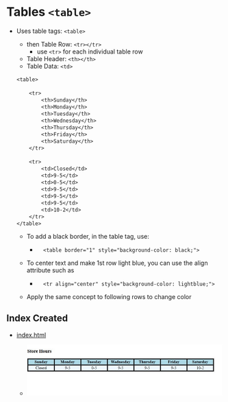 # Tables `<table>`


- Uses table tags: `<table>`
    - then Table Row: `<tr></tr>`
        - use `<tr>` for each individual table row
    - Table Header: `<th></th>`
    - Table Data: `<td>`

    ```
    <table>

        <tr>
            <th>Sunday</th>
            <th>Monday</th>
            <th>Tuesday</th>
            <th>Wednesday</th>
            <th>Thursday</th>
            <th>Friday</th>
            <th>Saturday</th>
        </tr>

        <tr>
            <td>Closed</td>
            <td>9-5</td>
            <td>0-5</td>
            <td>9-5</td>
            <td>9-5</td>
            <td>9-5</td>
            <td>10-2</td>
        </tr>
    </table>
    ```
    - To add a black border, in the table tag, use:
        - ```
            <table border="1" style="background-color: black;">
            ```

    - To center text and make 1st row light blue, you can use the align attribute such as 
        - ```
            <tr align="center" style="background-color: lightblue;">
            ```

    - Apply the same concept to following rows to change color

## Index Created
- [index.html](https://github.com/127jackie/Website/blob/main/week%201/Tables/index.html)

    - ![output of the my final result](tables_output.jpg)

